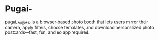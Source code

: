 # Pugai-
pugaiஅஞ்சல் is a browser-based photo booth that lets users mirror their camera, apply filters, choose templates, and download personalized photo postcards—fast, fun, and no app required.

